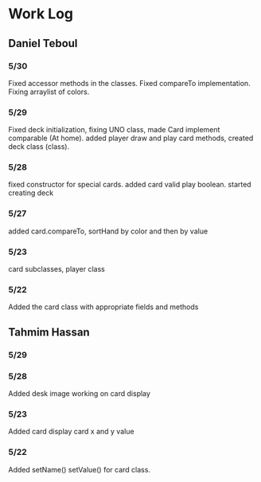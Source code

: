 # Work Log

## Daniel Teboul

### 5/30
Fixed accessor methods in the classes. Fixed compareTo implementation. Fixing arraylist of colors. 

### 5/29
Fixed deck initialization, fixing UNO class, made Card implement comparable (At home).
added player draw and play card methods, created deck class (class).

### 5/28

fixed constructor for special cards. added card valid play boolean. started creating deck

### 5/27

added card.compareTo, sortHand by color and then by value

### 5/23

card subclasses, player class

### 5/22

Added the card class with appropriate fields and methods

## Tahmim Hassan

### 5/29 


### 5/28

Added desk image working on card display

### 5/23

Added card display card x and y value

### 5/22

Added setName() setValue() for card class.


